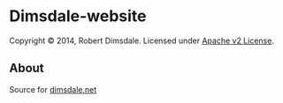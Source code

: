 Dimsdale-website
===========

Copyright © 2014, Robert Dimsdale. Licensed under [Apache v2 License].

About
-----
Source for [dimsdale.net]

 [Apache v2 License]: https://github.com/robdimsdale/dimsdale-website/raw/master/LICENSE
 [dimsdale.net]: http://dimsdale.net
